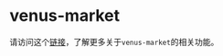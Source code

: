 # venus-market

请访问这个[链接](https://github.com/filecoin-project/venus-market/blob/master/docs/zh/)，了解更多关于`venus-market`的相关功能。